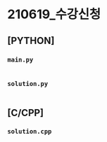 # 210619_수강신청

## [PYTHON]

### `main.py`
```python

```

### `solution.py`
```python

```

## [C/CPP]

### `solution.cpp`
```c

```

